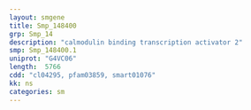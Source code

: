 ```yaml
---
layout: smgene
title: Smp_148400
grp: Smp_14
description: "calmodulin binding transcription activator 2"
smp: Smp_148400.1
uniprot: "G4VC06"
length:  5766
cdd: "cl04295, pfam03859, smart01076"
kk: ns
categories: sm
---
```

